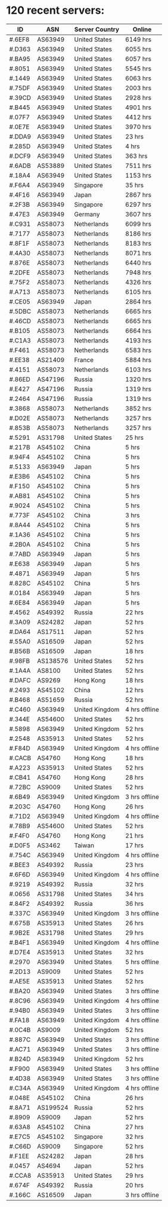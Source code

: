 # 120 recent servers:

| ID | ASN | Server Country | Online |
| ------ | ------ | ------ | ------ |
| #.6EF8 | AS63949 | United States | 6149 hrs |
| #.D363 | AS63949 | United States | 6055 hrs |
| #.BA95 | AS63949 | United States | 6057 hrs |
| #.8051 | AS63949 | United States | 5545 hrs |
| #.1449 | AS63949 | United States | 6063 hrs |
| #.75DF | AS63949 | United States | 2003 hrs |
| #.39CD | AS63949 | United States | 2928 hrs |
| #.B445 | AS63949 | United States | 4901 hrs |
| #.07F7 | AS63949 | United States | 4412 hrs |
| #.0E7E | AS63949 | United States | 3970 hrs |
| #.DDA9 | AS63949 | United States | 23 hrs |
| #.285D | AS63949 | United States | 4 hrs |
| #.DCF9 | AS63949 | United States | 363 hrs |
| #.6ADB | AS53889 | United States | 7511 hrs |
| #.18A4 | AS63949 | United States | 1153 hrs |
| #.F6A4 | AS63949 | Singapore | 35 hrs |
| #.4F16 | AS63949 | Japan | 2867 hrs |
| #.2F3B | AS63949 | Singapore | 6297 hrs |
| #.47E3 | AS63949 | Germany | 3607 hrs |
| #.C931 | AS58073 | Netherlands | 6099 hrs |
| #.7177 | AS58073 | Netherlands | 8186 hrs |
| #.8F1F | AS58073 | Netherlands | 8183 hrs |
| #.4A30 | AS58073 | Netherlands | 8071 hrs |
| #.876E | AS58073 | Netherlands | 6440 hrs |
| #.2DFE | AS58073 | Netherlands | 7948 hrs |
| #.75F2 | AS58073 | Netherlands | 4326 hrs |
| #.A713 | AS58073 | Netherlands | 6105 hrs |
| #.CE05 | AS63949 | Japan | 2864 hrs |
| #.5DBC | AS58073 | Netherlands | 6665 hrs |
| #.46CD | AS58073 | Netherlands | 6665 hrs |
| #.B105 | AS58073 | Netherlands | 6664 hrs |
| #.C1A3 | AS58073 | Netherlands | 4193 hrs |
| #.F461 | AS58073 | Netherlands | 6583 hrs |
| #.EE38 | AS21409 | France | 5884 hrs |
| #.4151 | AS58073 | Netherlands | 6103 hrs |
| #.86ED | AS47196 | Russia | 1320 hrs |
| #.E427 | AS47196 | Russia | 1319 hrs |
| #.2464 | AS47196 | Russia | 1319 hrs |
| #.3868 | AS58073 | Netherlands | 3852 hrs |
| #.D02E | AS58073 | Netherlands | 3257 hrs |
| #.853B | AS58073 | Netherlands | 3257 hrs |
| #.5291 | AS31798 | United States | 25 hrs |
| #.217B | AS45102 | China | 5 hrs |
| #.94F4 | AS45102 | China | 5 hrs |
| #.5133 | AS63949 | Japan | 5 hrs |
| #.E3B6 | AS45102 | China | 5 hrs |
| #.F150 | AS45102 | China | 5 hrs |
| #.AB81 | AS45102 | China | 5 hrs |
| #.9024 | AS45102 | China | 5 hrs |
| #.773F | AS45102 | China | 3 hrs |
| #.8A44 | AS45102 | China | 5 hrs |
| #.1A36 | AS45102 | China | 5 hrs |
| #.2B0A | AS45102 | China | 5 hrs |
| #.7ABD | AS63949 | Japan | 5 hrs |
| #.E638 | AS63949 | Japan | 5 hrs |
| #.4871 | AS63949 | Japan | 5 hrs |
| #.828C | AS45102 | China | 5 hrs |
| #.0184 | AS63949 | Japan | 5 hrs |
| #.6E84 | AS63949 | Japan | 5 hrs |
| #.4562 | AS49392 | Russia | 22 hrs |
| #.3A09 | AS24282 | Japan | 52 hrs |
| #.DA64 | AS17511 | Japan | 52 hrs |
| #.55A0 | AS16509 | Japan | 52 hrs |
| #.B56B | AS16509 | Japan | 18 hrs |
| #.98FB | AS138576 | United States | 52 hrs |
| #.1A4A | AS8100 | United States | 52 hrs |
| #.DAFC | AS9269 | Hong Kong | 18 hrs |
| #.2493 | AS45102 | China | 12 hrs |
| #.B468 | AS51659 | Russia | 52 hrs |
| #.C460 | AS63949 | United Kingdom | 4 hrs offline |
| #.344E | AS54600 | United States | 52 hrs |
| #.5898 | AS63949 | United Kingdom | 52 hrs |
| #.2548 | AS35913 | United States | 52 hrs |
| #.F84D | AS63949 | United Kingdom | 4 hrs offline |
| #.CACB | AS4760 | Hong Kong | 18 hrs |
| #.A223 | AS35913 | United States | 52 hrs |
| #.CB41 | AS4760 | Hong Kong | 28 hrs |
| #.72BC | AS9009 | United States | 52 hrs |
| #.6B49 | AS63949 | United Kingdom | 3 hrs offline |
| #.203C | AS4760 | Hong Kong | 26 hrs |
| #.71D2 | AS63949 | United Kingdom | 4 hrs offline |
| #.78B9 | AS54600 | United States | 52 hrs |
| #.F4F0 | AS4760 | Hong Kong | 21 hrs |
| #.D0F5 | AS3462 | Taiwan | 17 hrs |
| #.754C | AS63949 | United Kingdom | 4 hrs offline |
| #.BEE3 | AS49392 | Russia | 23 hrs |
| #.6F6D | AS63949 | United Kingdom | 4 hrs offline |
| #.9219 | AS49392 | Russia | 32 hrs |
| #.0656 | AS31798 | United States | 34 hrs |
| #.84F2 | AS49392 | Russia | 36 hrs |
| #.337C | AS63949 | United Kingdom | 3 hrs offline |
| #.675B | AS35913 | United States | 26 hrs |
| #.9B2E | AS31798 | United States | 29 hrs |
| #.B4F1 | AS63949 | United Kingdom | 4 hrs offline |
| #.D7E4 | AS35913 | United States | 32 hrs |
| #.2970 | AS63949 | United States | 5 hrs offline |
| #.2D13 | AS9009 | United States | 52 hrs |
| #.AE5E | AS35913 | United States | 52 hrs |
| #.BA20 | AS63949 | United States | 3 hrs offline |
| #.8C96 | AS63949 | United Kingdom | 4 hrs offline |
| #.94B0 | AS63949 | United States | 3 hrs offline |
| #.FA18 | AS63949 | United Kingdom | 4 hrs offline |
| #.0C4B | AS9009 | United Kingdom | 52 hrs |
| #.887C | AS63949 | United States | 3 hrs offline |
| #.AC71 | AS63949 | United States | 3 hrs offline |
| #.B24D | AS63949 | United Kingdom | 52 hrs |
| #.F900 | AS63949 | United States | 3 hrs offline |
| #.4D38 | AS63949 | United States | 3 hrs offline |
| #.C34A | AS63949 | United Kingdom | 4 hrs offline |
| #.048E | AS45102 | China | 26 hrs |
| #.8A71 | AS199524 | Russia | 52 hrs |
| #.8909 | AS9009 | Japan | 52 hrs |
| #.63A8 | AS45102 | China | 27 hrs |
| #.E7C5 | AS45102 | Singapore | 32 hrs |
| #.C66D | AS9009 | Singapore | 52 hrs |
| #.F1EE | AS24282 | Japan | 28 hrs |
| #.0457 | AS4694 | Japan | 52 hrs |
| #.CCA8 | AS35913 | United States | 29 hrs |
| #.674F | AS49392 | Russia | 20 hrs |
| #.166C | AS16509 | Japan | 3 hrs offline |

